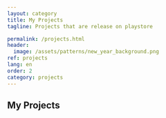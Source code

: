 ```yaml
---
layout: category
title: My Projects
tagline: Projects that are release on playstore

permalink: /projects.html
header:
  image: /assets/patterns/new_year_background.png
ref: projects
lang: en
order: 2
category: projects
---
```



<h2>My Projects</h2>
<div>&nbsp;</div>

